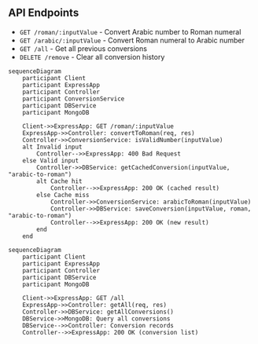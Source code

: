## API Endpoints

- `GET /roman/:inputValue` - Convert Arabic number to Roman numeral
- `GET /arabic/:inputValue` - Convert Roman numeral to Arabic number
- `GET /all` - Get all previous conversions
- `DELETE /remove` - Clear all conversion history

```mermaid
sequenceDiagram
    participant Client
    participant ExpressApp
    participant Controller
    participant ConversionService
    participant DBService
    participant MongoDB

    Client->>ExpressApp: GET /roman/:inputValue
    ExpressApp->>Controller: convertToRoman(req, res)
    Controller->>ConversionService: isValidNumber(inputValue)
    alt Invalid input
        Controller-->>ExpressApp: 400 Bad Request
    else Valid input
        Controller->>DBService: getCachedConversion(inputValue, "arabic-to-roman")
        alt Cache hit
            Controller-->>ExpressApp: 200 OK (cached result)
        else Cache miss
            Controller->>ConversionService: arabicToRoman(inputValue)
            Controller->>DBService: saveConversion(inputValue, roman, "arabic-to-roman")
            Controller-->>ExpressApp: 200 OK (new result)
        end
    end
```

```mermaid
sequenceDiagram
    participant Client
    participant ExpressApp
    participant Controller
    participant DBService
    participant MongoDB

    Client->>ExpressApp: GET /all
    ExpressApp->>Controller: getAll(req, res)
    Controller->>DBService: getAllConversions()
    DBService->>MongoDB: Query all conversions
    DBService-->>Controller: Conversion records
    Controller-->>ExpressApp: 200 OK (conversion list)
```
